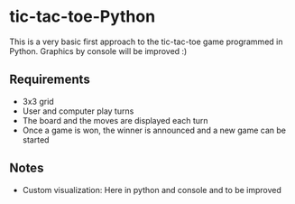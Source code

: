 # tic-tac-toe-Python
This is a very basic first approach to the tic-tac-toe game programmed in Python.
Graphics by console will be improved :)

## Requirements
 - 3x3 grid
 - User and computer play turns
 - The board and the moves are displayed each turn
 - Once a game is won, the winner is announced and a new game can be started

## Notes
 - Custom visualization: Here in python and console and to be improved


